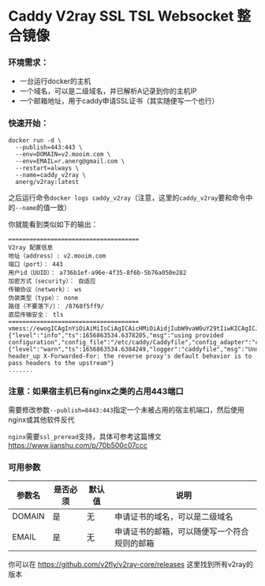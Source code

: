 # Caddy V2ray SSL TSL Websocket 整合镜像

### 环境需求：
- 一台运行docker的主机
- 一个域名，可以是二级域名，并已解析A记录到你的主机IP
- 一个邮箱地址，用于caddy申请SSL证书（其实随便写一个也行）

### 快速开始：
```
docker run -d \
  --publish=443:443 \
  --env=DOMAIN=v2.mooim.com \
  --env=EMAIL=r.anerg@gmail.com \
  --restart=always \
  --name=caddy_v2ray \
  anerg/v2ray:latest
```
之后运行命令`docker logs caddy_v2ray`（注意，这里的`caddy_v2ray`要和命令中的`--name`的值一致）

你就能看到类似如下的输出：
```
=====================================
V2ray 配置信息
地址（address）: v2.mooim.com
端口（port）： 443
用户id（UUID）： a736b1ef-a96e-4f35-8f6b-5b76a050e282
加密方式（security）： 自适应
传输协议（network）： ws
伪装类型（type）： none
路径（不要落下/）： /8768f5ff9/
底层传输安全： tls
=====================================
vmess://ewogICAgInYiOiAiMiIsCiAgICAicHMiOiAidjIubW9vaW0uY29tIiwKICAgICJhZGQiOiAidjIubW9vaW0uY29tIiwKICAgICJwb3J0IjogIjQ0MyIsCiAgICAiaWQiOiAiYTczNmIxZWYtYTk2ZS00ZjM1LThmNmItNWI3NmEwNTBlMjgyIiwKICAgICJhaWQiOiAiMCIsCiAgICAibmV0IjogIndzIiwKICAgICJ0eXBlIjogIm5vbmUiLAogICAgImhvc3QiOiAidjIubW9vaW0uY29tIiwKICAgICJwYXRoIjogIi84NzY4ZjVmZjkvIiwKICAgICJ0bHMiOiAidGxzIgp9
{"level":"info","ts":1656863534.6378205,"msg":"using provided configuration","config_file":"/etc/caddy/Caddyfile","config_adapter":"caddyfile"}
{"level":"warn","ts":1656863534.6384249,"logger":"caddyfile","msg":"Unnecessary header_up X-Forwarded-For: the reverse proxy's default behavior is to pass headers to the upstream"}
.......
```


### 注意：如果宿主机已有nginx之类的占用443端口

需要修改参数`--publish=8443:443`指定一个未被占用的宿主机端口，然后使用nginx或其他软件反代

`nginx`需要`ssl_preread`支持，具体可参考这篇博文 https://www.jianshu.com/p/70b500c07ccc

### 可用参数

| 参数名 | 是否必须 | 默认值 | 说明
|  ----  | ----  | ---- | ----
| DOMAIN | 是 | 无 | 申请证书的域名，可以是二级域名
| EMAIL | 是 | 无 | 申请证书的邮箱，可以随便写一个符合规则的邮箱

你可以在 https://github.com/v2fly/v2ray-core/releases 这里找到所有v2ray的版本